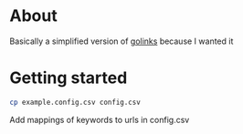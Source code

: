 # About

Basically a simplified version of [golinks](https://www.golinks.io/) because I wanted it

# Getting started

```bash
cp example.config.csv config.csv
```

Add mappings of keywords to urls in config.csv
